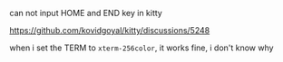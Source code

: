 can not input HOME and END key in kitty


https://github.com/kovidgoyal/kitty/discussions/5248


when i set the TERM to `xterm-256color`, it works fine, i don't know why
